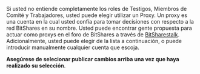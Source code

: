 Si usted no entiende completamente los roles de Testigos, Miembros de Comité y Trabajadores, usted puede elegir utilizar un Proxy. Un proxy es una cuenta en la cual usted confía para tomar decisiones con respecto a la red BitShares en su nombre. Usted puede encontrar gente propuesta para actuar como proxys en el foro de BitShares a través de [BitSharestalk](https://bitsharestalk.org/index.php/board,75.0.html). Adicionalmente, usted puede elegir de la lista a continuación, o puede introducir manualmente cualquier cuenta que escoja.

**Asegúrese de selecionar publicar cambios arriba una vez que haya realizado su selección**.